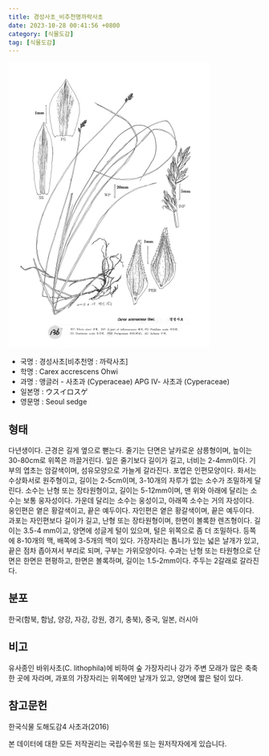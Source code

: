 ```yaml
---
title: 경성사초_비추천명까락사초
date: 2023-10-28 00:41:56 +0800
category: [식물도감]
tag: [식물도감]
---
```




![경성사초[비추천명 : 까락사초]](/assets/img/fileUpload/plants/basic/illustration/34969_illustration_th2.jpg)
- 국명 : 경성사초[비추천명 : 까락사초]
- 학명 : Carex accrescens Ohwi
- 과명 : 앵글러 - 사초과 (Cyperaceae) APG Ⅳ- 사초과 (Cyperaceae)
- 일본명 : ウスイロスゲ
- 영문명 : Seoul sedge


## 형태
다년생이다. 근경은 길게 옆으로 뻗는다. 줄기는 단면은 날카로운 삼릉형이며, 높이는 30-80cm로 위쪽은 까끌거린다. 잎은 줄기보다 길이가 길고, 너비는 2-4mm이다. 기부의 엽초는 암갈색이며, 섬유모양으로 가늘게 갈라진다. 포엽은 인편모양이다. 화서는 수상화서로 원주형이고, 길이는 2-5cm이며, 3-10개의 자루가 없는 소수가 조밀하게 달린다. 소수는 난형 또는 장타원형이고, 길이는 5-12mm이며, 맨 위와 아래에 달리는 소수는 보통 웅자성이다. 가운데 달리는 소수는 웅성이고, 아래쪽 소수는 거의 자성이다. 웅인편은 옅은 황갈색이고, 끝은 예두이다. 자인편은 옅은 황갈색이며, 끝은 예두이다. 과포는 자인편보다 길이가 길고, 난형 또는 장타원형이며, 한면이 볼록한 렌즈형이다. 길이는 3.5-4 mm이고, 양면에 성글게 털이 있으며, 털은 위쪽으로 좀 더 조밀하다. 등쪽에 8-10개의 맥, 배쪽에 3-5개의 맥이 있다. 가장자리는 톱니가 있는 넓은 날개가 있고, 끝은 점차 좁아져서 부리로 되며, 구부는 가위모양이다. 수과는 난형 또는 타원형으로 단면은 한면은 편평하고, 한면은 볼록하며, 길이는 1.5-2mm이다. 주두는 2갈래로 갈라진다.
## 분포
한국(함북, 함남, 양강, 자강, 강원, 경기, 충북), 중국, 일본, 러시아
## 비고
유사종인 바위사초(C. lithophila)에 비하여 숲 가장자리나 강가 주변 모래가 많은 축축한 곳에 자라며, 과포의 가장자리는 위쪽에만 날개가 있고, 양면에 짧은 털이 있다.
## 참고문헌
한국식물 도해도감4 사초과(2016)






본 데이터에 대한 모든 저작권리는 국립수목원 또는 원저작자에게 있습니다.
